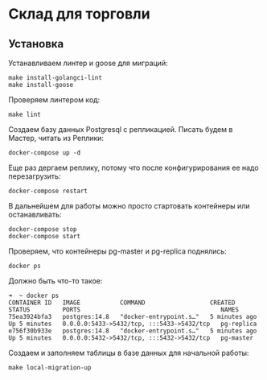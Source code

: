# Склад для торговли
## Установка

Устанавливаем линтер и goose для миграций:
```
make install-golangci-lint
make install-goose
```
Проверяем линтером код:
```
make lint
```

Создаем базу данных Postgresql с репликацией. Писать будем в Мастер, читать из Реплики:
```
docker-compose up -d
```
Еще раз дергаем реплику, потому что после конфигурирования ее надо перезагрузить:
```
docker-compose restart
```
В дальнейшем для работы можно просто стартовать контейнеры или останавливать:
```
docker-compose stop
docker-compose start
```

Проверяем, что контейнеры pg-master и pg-replica поднялись:
```
docker ps
```
Должно быть что-то такое:
```
➜  ~ docker ps           
CONTAINER ID   IMAGE           COMMAND                  CREATED         STATUS         PORTS                                       NAMES
75ea3924bfa3   postgres:14.8   "docker-entrypoint.s…"   5 minutes ago   Up 5 minutes   0.0.0.0:5433->5432/tcp, :::5433->5432/tcp   pg-replica
e756f30b933e   postgres:14.8   "docker-entrypoint.s…"   5 minutes ago   Up 5 minutes   0.0.0.0:5432->5432/tcp, :::5432->5432/tcp   pg-master

```

Создаем и заполняем таблицы в базе данных для начальной работы:
```
make local-migration-up
```
